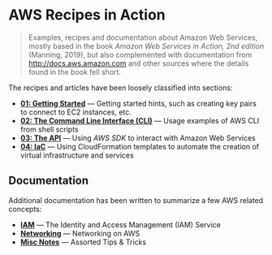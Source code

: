 # AWS Recipes in Action
> Examples, recipes and documentation about Amazon Web Services, mostly based in the book *Amazon Web Services in Action, 2nd edition* (Manning, 2019), but also complemented with documentation from http://docs.aws.amazon.com and other sources where the details found in the book fell short. 

The recipes and articles have been loosely classified into sections:
+ [**01: Getting Started**](01-getting-started/) &mdash; Getting started hints, such as creating key pairs to connect to EC2 instances, etc.
+ [**02: The Command Line Interface (CLI)**](02-cli/) &mdash; Usage examples of AWS CLI from shell scripts
+ [**03: The API**](03-api/) &mdash; Using *AWS SDK* to interact with Amazon Web Services
+ [**04: IaC**](04-iac/) &mdash; Using CloudFormation templates to automate the creation of virtual infrastructure and services


## Documentation
Additional documentation has been written to summarize a few AWS related concepts:

+ [**IAM**](docs/01-iam/main.md) &mdash; The Identity and Access Management (IAM) Service
+ [**Networking**](docs/02-networking/main.md) &mdash; Networking on AWS
+ [**Misc Notes**](docs/99-misc/main.md) &mdash; Assorted Tips & Tricks

